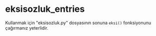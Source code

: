 # eksisozluk_entries

Kullanmak için "eksisozluk.py" dosyasının sonuna `eksi()` fonksiyonunu çağırmanız yeterlidir.
